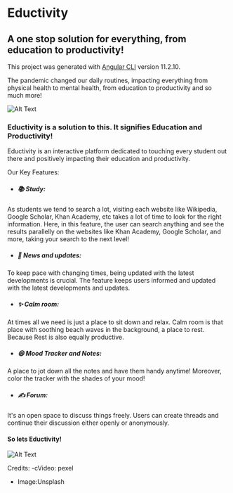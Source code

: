 # Eductivity

## A one stop solution for everything, from education to productivity!

This project was generated with [Angular CLI](https://github.com/angular/angular-cli) version 11.2.10.

The pandemic changed our daily routines, impacting everything from physical health to mental health, from education to productivity and so much more!

![Alt Text](https://media.giphy.com/media/iIRwR0Kc0OjG12oEer/giphy.gif)


### Eductivity is a solution to this. It signifies Education and Productivity! 
Eductivity is an interactive platform dedicated to touching every student out there and positively impacting their education and productivity.

Our Key Features:

- ##### :books: Study:
As students we tend to search a lot, visiting each website like Wikipedia, Google Scholar, Khan Academy, etc takes a lot of time to look for the right information. Here, in this feature, the user can search anything and see the results parallelly on the websites like Khan Academy, Google Scholar, and more, taking your search to the next level!

- ##### :newspaper: News and updates:
To keep pace with changing times, being updated with the latest developments is crucial. The feature keeps users informed and updated with the latest developments and updates. 

- ##### :sparkles: Calm room:
At times all we need is just a place to sit down and relax. Calm room is that place with soothing beach waves in the background, a place to rest. Because Rest is also equally productive.

- ##### :smile: Mood Tracker and Notes:
A place to jot down all the notes and have them handy anytime! Moreover, color the tracker with the shades of your mood!

- ##### :writing_hand: Forum:
It's an open space to discuss things freely. Users can create threads and continue their discussion either openly or anonymously.

#### So lets Eductivity!
![Alt Text](https://media.giphy.com/media/TdfyKrN7HGTIY/giphy.gif)




Credits: 
-cVideo: pexel
- Image:Unsplash

